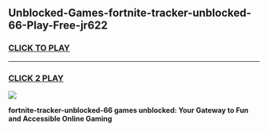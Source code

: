 
## Unblocked-Games-fortnite-tracker-unblocked-66-Play-Free-jr622
<h3>
<a href="https://premium76.site?title=fortnite-tracker-unblocked-66&ref=23A">CLICK TO PLAY</a></h3>
<hr>

<h3>
<a href="https://premium76.site?title=fortnite-tracker-unblocked-66&ref=23A">CLICK 2 PLAY</a>
  
</h3>

<a href="https://premium76.site?title=fortnite-tracker-unblocked-66&ref=23A"><img src="https://clearcache.store/games.png"></a>


**fortnite-tracker-unblocked-66 games unblocked: Your Gateway to Fun and Accessible Online Gaming**
